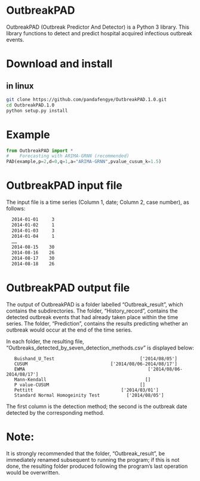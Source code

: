 # OutbreakPAD
  OutbreakPAD (Outbreak Predictor And Detector) is a Python 3 library. This library functions to detect and predict hospital acquired infectious outbreak events.

# Download and install
##  in linux
  ```bash
  git clone https://github.com/pandafengye/OutbreakPAD.1.0.git    
  cd OutbreakPAD.1.0  
  python setup.py install 
  ```  
# Example
  ```python
  from OutbreakPAD import *
  #    Forecasting with ARIMA-GRNN (recommended)
  PAD(example,p=2,d=0,q=1,a="ARIMA-GRNN",pvalue_cusum_k=1.5) 
  
  ```
# OutbreakPAD input file
  The input file is a time series (Column 1, date; Column 2, case number), as follows:
```bash
  2014-01-01     3
  2014-01-02     1
  2014-01-03     3
  2014-01-04     1
  ……
  2014-08-15    30
  2014-08-16    26
  2014-08-17    30
  2014-08-18    26
```
# OutbreakPAD output file

  The output of OutbreakPAD is a folder labelled “Outbreak_result”, which contains the subdirectories. The folder, “History_record”, contains the detected outbreak events that had already taken place within the time series. The folder, “Prediction”, contains the results predicting whether an outbreak would occur at the end of the time series.

  In each folder, the resulting file, “Outbreaks_detected_by_seven_detection_methods.csv” is displayed below:
 ```
    Buishand_U_Test                                ['2014/08/05']
    CUSUM                               ['2014/08/06-2014/08/17']
    EWMA                                              ['2014/08/06-2014/08/17']
    Mann-Kendall                                     []
    P value-CUSUM                                  []
    Pettitt                                 ['2014/03/01']
    Standard Normal Homogeinity Test          ['2014/08/05']
```
  The first column is the detection method; the second is the outbreak date detected by the corresponding method. 

# Note:
It is strongly recommended that the folder, “Outbreak_result”, be immediately renamed subsequent to running the program; if this is not done, the resulting folder produced following the program’s last operation would be overwritten.

